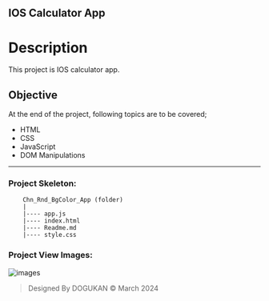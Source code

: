 ## IOS Calculator App

# Description
This project is IOS calculator app.

## Objective
At the end of the project, following topics are to be covered;
* HTML
* CSS
* JavaScript
* DOM Manipulations

-----

### Project Skeleton:

```
    Chn_Rnd_BgColor_App (folder)
    |
    |---- app.js
    |---- index.html
    |---- Readme.md
    |---- style.css
```

### Project View Images:

![images](./project_images.png)

> Designed By DOGUKAN © March 2024
